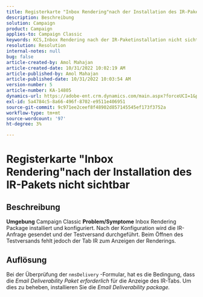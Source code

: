```yaml
---
title: Registerkarte "Inbox Rendering"nach der Installation des IR-Pakets nicht sichtbar
description: Beschreibung
solution: Campaign
product: Campaign
applies-to: Campaign Classic
keywords: KCS,Inbox Rendering nach der IR-Paketinstallation nicht sichtbar
resolution: Resolution
internal-notes: null
bug: false
article-created-by: Amol Mahajan
article-created-date: 10/31/2022 10:02:19 AM
article-published-by: Amol Mahajan
article-published-date: 10/31/2022 10:03:54 AM
version-number: 5
article-number: KA-14805
dynamics-url: https://adobe-ent.crm.dynamics.com/main.aspx?forceUCI=1&pagetype=entityrecord&etn=knowledgearticle&id=81ef1618-0359-ed11-9561-6045bd006079
exl-id: 5a4784c5-8a66-496f-8702-e9511e406951
source-git-commit: 9c971ee2ceef8f48902d857145545ef173f3752a
workflow-type: tm+mt
source-wordcount: '97'
ht-degree: 3%

---
```


# Registerkarte &quot;Inbox Rendering&quot;nach der Installation des IR-Pakets nicht sichtbar

## Beschreibung

<b>Umgebung</b>
Campaign Classic
<b>Problem/Symptome</b>
Inbox Rendering Package installiert und konfiguriert. Nach der Konfiguration wird die IR-Anfrage gesendet und der Testversand durchgeführt. Beim Öffnen des Testversands fehlt jedoch der Tab IR zum Anzeigen der Renderings.


## Auflösung


Bei der Überprüfung der `nmsDelivery` -Formular, hat es die Bedingung, dass die *Email Deliverability* *Paket erforderlich* für die Anzeige des IR-Tabs. Um dies zu beheben, installieren Sie die *Email Deliverability package.*
